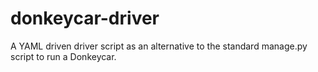 # donkeycar-driver
A YAML driven driver script as an alternative to the standard manage.py script to run a Donkeycar.
